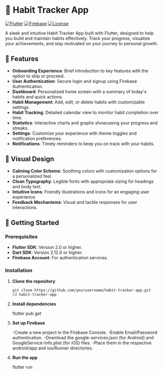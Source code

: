 # 🌟 Habit Tracker App

[![Flutter](https://img.shields.io/badge/Flutter-v2.0+-blue.svg?logo=flutter)](https://flutter.dev)
[![Firebase](https://img.shields.io/badge/Firebase-Authentication-orange.svg?logo=firebase)](https://firebase.google.com/)
[![License](https://img.shields.io/badge/License-MIT-green.svg)](LICENSE)

A sleek and intuitive Habit Tracker App built with Flutter, designed to help you build and maintain habits effectively. Track your progress, visualize your achievements, and stay motivated on your journey to personal growth.

## 📱 Features

- **Onboarding Experience**: Brief introduction to key features with the option to skip or proceed.
- **User Authentication**: Secure login and signup using Firebase Authentication.
- **Dashboard**: Personalized home screen with a summary of today's habits and quick actions.
- **Habit Management**: Add, edit, or delete habits with customizable settings.
- **Habit Tracking**: Detailed calendar view to monitor habit completion over time.
- **Statistics**: Interactive charts and graphs showcasing your progress and streaks.
- **Settings**: Customize your experience with theme toggles and notification preferences.
- **Notifications**: Timely reminders to keep you on track with your habits.

## 🎨 Visual Design

- **Calming Color Scheme**: Soothing colors with customization options for a personalized feel.
- **Clean Typography**: Legible fonts with appropriate sizing for headings and body text.
- **Intuitive Icons**: Friendly illustrations and icons for an engaging user experience.
- **Feedback Mechanisms**: Visual and tactile responses for user interactions.

## 🚀 Getting Started

### Prerequisites

- **Flutter SDK**: Version 2.0 or higher.
- **Dart SDK**: Version 2.12.0 or higher.
- **Firebase Account**: For authentication services.

### Installation

1. **Clone the repository**

   ```bash
   git clone https://github.com/yourusername/habit-tracker-app.git
   cd habit-tracker-app

2. **Install dependencies**

    flutter pub get

3. **Set up Firebase**

    -Create a new project in the Firebase Console.
    -Enable Email/Password authentication.
    -Download the google-services.json (for Android) and GoogleService-Info.plist (for iOS) files.
    -Place them in the respective android/app and ios/Runner directories.

4. **Run the app**

    flutter run
